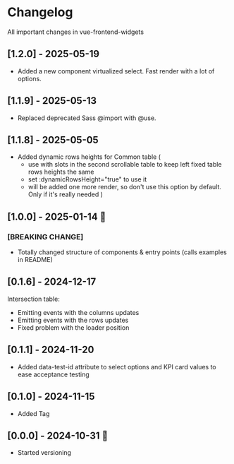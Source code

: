 # Changelog
All important changes in vue-frontend-widgets

## [1.2.0] - 2025-05-19
- Added a new component virtualized select. Fast render with a lot of options.

## [1.1.9] - 2025-05-13
- Replaced deprecated Sass @import with @use.

## [1.1.8] - 2025-05-05
- Added dynamic rows heights for Common table (
  - use with slots in the second scrollable table to keep left fixed table rows heights the same
  - set :dynamicRowsHeight="true" to use it
  - will be added one more render, so don't use this option by default. Only if it's really needed
  )

## [1.0.0] - 2025-01-14 🎄
### [BREAKING CHANGE]
- Totally changed structure of components & entry points (calls examples in README)

## [0.1.6] - 2024-12-17
Intersection table:
- Emitting events with the columns updates
- Emitting events with the rows updates
- Fixed problem with the loader position

## [0.1.1] - 2024-11-20
- Added data-test-id attribute to select options and KPI card values to ease acceptance testing

## [0.1.0] - 2024-11-15
- Added Tag

## [0.0.0] - 2024-10-31 🎃
- Started versioning 

